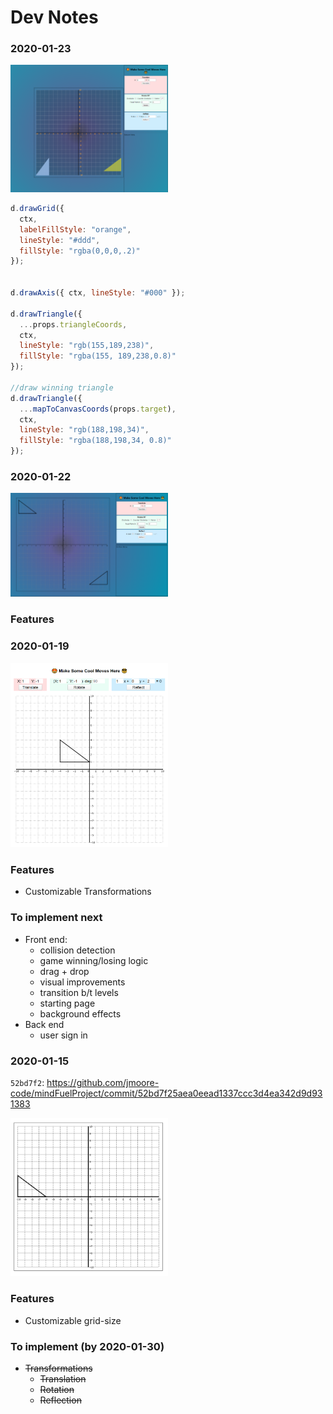# Dev Notes

### 2020-01-23

<img src="./transformations-game/screenshots/2020-01-23.PNG" 
alt="status20200115" width='50%' height="auto" />

```js
d.drawGrid({
  ctx,
  labelFillStyle: "orange",
  lineStyle: "#ddd",
  fillStyle: "rgba(0,0,0,.2)"
});


d.drawAxis({ ctx, lineStyle: "#000" });

d.drawTriangle({
  ...props.triangleCoords,
  ctx,
  lineStyle: "rgb(155,189,238)",
  fillStyle: "rgba(155, 189,238,0.8)"
});

//draw winning triangle
d.drawTriangle({
  ...mapToCanvasCoords(props.target),
  ctx,
  lineStyle: "rgb(188,198,34)",
  fillStyle: "rgba(188,198,34, 0.8)"
});
```

### 2020-01-22

<img src="./transformations-game/screenshots/2020-01-22.PNG" 
alt="status20200115" width='50%' height="auto" />

### Features

<!-- Needs comments here -->

### 2020-01-19

<img src="./transformations-game/screenshots/2020-01-19.png" 
alt="status20200115" width='50%' height="auto" />

### Features

- Customizable Transformations

### To implement next

- Front end:
  - collision detection
  - game winning/losing logic
  - drag + drop
  - visual improvements
  - transition b/t levels
  - starting page
  - background effects
- Back end
  - user sign in

### 2020-01-15

`52bd7f2`: https://github.com/jmoore-code/mindFuelProject/commit/52bd7f25aea0eead1337ccc3d4ea342d9d931383

<img src="./transformations-game/screenshots/2020-01-15.png" 
alt="status20200115" width='50%' height="auto" />

### Features

- Customizable grid-size

### To implement (by 2020-01-30)

- ~~Transformations~~
  - ~~Translation~~
  - ~~Rotation~~
  - ~~Reflection~~

